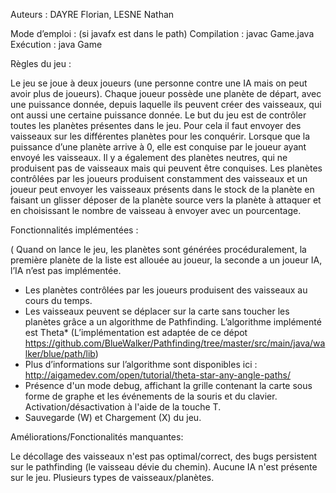 Auteurs : DAYRE Florian, LESNE Nathan

Mode d’emploi : (si javafx est dans le path)
Compilation : javac Game.java
Exécution : java Game

Règles du jeu : 

Le jeu se joue à deux joueurs (une personne contre une IA mais on peut avoir plus de joueurs). Chaque joueur possède une planète de départ, avec une puissance donnée, depuis laquelle ils peuvent créer des vaisseaux, qui ont aussi une certaine puissance donnée. Le but du jeu est de contrôler toutes les planètes présentes dans le jeu. Pour cela il faut envoyer des vaisseaux sur les différentes planètes pour les conquérir. Lorsque que la puissance d’une planète arrive à 0, elle est conquise par le joueur ayant envoyé les vaisseaux. Il y a également des planètes neutres, qui ne produisent pas de vaisseaux mais qui peuvent être conquises. Les planètes contrôlées par les joueurs produisent constamment des vaisseaux et un joueur peut envoyer les vaisseaux présents dans le stock de la planète en faisant un glisser déposer de la planète source vers la planète à attaquer et en choisissant le nombre de vaisseau à envoyer avec un pourcentage.

Fonctionnalités implémentées : 

( Quand on lance le jeu, les planètes sont générées procéduralement, la première planète de la liste est allouée au joueur, la seconde a un joueur IA, l’IA n’est pas implémentée.
- Les planètes contrôlées par les joueurs produisent des vaisseaux au cours du temps.
- Les vaisseaux peuvent se déplacer sur la carte sans toucher les planètes grâce a un algorithme de Pathfinding.
L’algorithme implémenté est Theta* (L’implémentation est adaptée de ce dépot https://github.com/BlueWalker/Pathfinding/tree/master/src/main/java/walker/blue/path/lib)
- Plus d’informations sur l’algorithme sont disponibles ici : http://aigamedev.com/open/tutorial/theta-star-any-angle-paths/
- Présence d'un mode debug, affichant la grille contenant la carte sous forme de graphe et les événements de la souris et du clavier. Activation/désactivation à l'aide de la touche T.
- Sauvegarde (W) et Chargement (X) du jeu.


Améliorations/Fonctionalités manquantes:

Le décollage des vaisseaux n'est pas optimal/correct, des bugs persistent sur le pathfinding (le vaisseau dévie du chemin).
Aucune IA n'est présente sur le jeu.
Plusieurs types de vaisseaux/planètes.